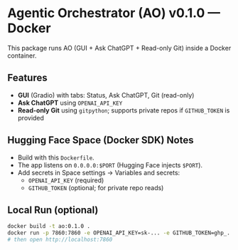 # Agentic Orchestrator (AO) v0.1.0 — Docker

This package runs AO (GUI + Ask ChatGPT + Read-only Git) inside a Docker container.

## Features
- **GUI** (Gradio) with tabs: Status, Ask ChatGPT, Git (read-only)
- **Ask ChatGPT** using `OPENAI_API_KEY`
- **Read-only Git** using `gitpython`; supports private repos if `GITHUB_TOKEN` is provided

## Hugging Face Space (Docker SDK) Notes
- Build with this `Dockerfile`.
- The app listens on `0.0.0.0:$PORT` (Hugging Face injects `$PORT`). 
- Add secrets in Space settings → Variables and secrets:
  - `OPENAI_API_KEY` (required)
  - `GITHUB_TOKEN` (optional; for private repo reads)

## Local Run (optional)
```bash
docker build -t ao:0.1.0 .
docker run -p 7860:7860 -e OPENAI_API_KEY=sk-... -e GITHUB_TOKEN=ghp_... ao:0.1.0
# then open http://localhost:7860
```